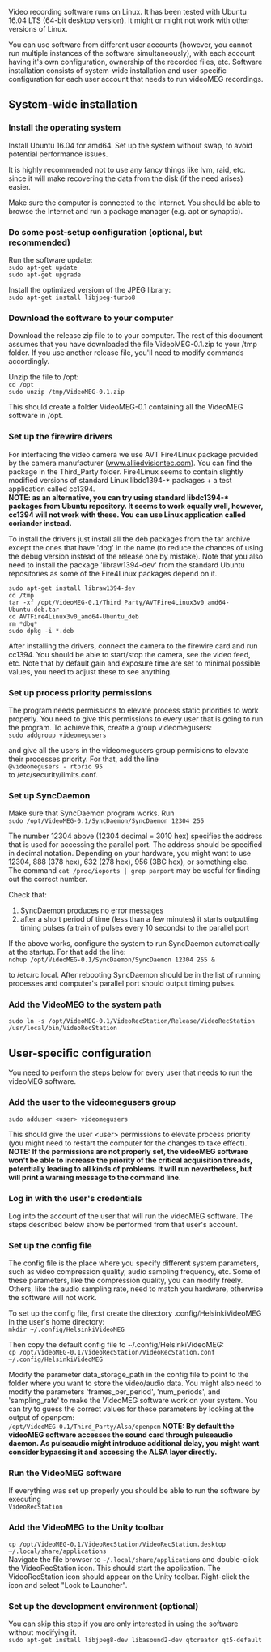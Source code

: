 Video recording software runs on Linux. It has been tested with Ubuntu 16.04 LTS (64-bit desktop version). It might or might not work with other versions of Linux.

You can use software from different user accounts (however, you cannot run multiple instances of the software simultaneously), with each account having it's own configuration, ownership of the recorded files, etc. Software installation consists of system-wide installation and user-specific configuration for each user account that needs to run videoMEG recordings.

## System-wide installation
### Install the operating system
Install Ubuntu 16.04 for amd64. Set up the system without swap, to avoid potential performance issues.

It is highly recommended not to use any fancy things like lvm, raid, etc. since it will make recovering the data from the disk (if the need arises) easier. 

Make sure the computer is connected to the Internet. You should be able to browse the Internet and run a package manager (e.g. apt or synaptic).

### Do some post-setup configuration (optional, but recommended)
Run the software update:  
`sudo apt-get update`  
`sudo apt-get upgrade`

Install the optimized versiom of the JPEG library:  
`sudo apt-get install libjpeg-turbo8`

### Download the software to your computer
Download the release zip file to to your computer. The rest of this document assumes that you have downloaded the file VideoMEG-0.1.zip to your /tmp folder. If you use another release file, you'll need to modify commands accordingly.

Unzip the file to /opt:  
`cd /opt`  
`sudo unzip /tmp/VideoMEG-0.1.zip`

This should create a folder VideoMEG-0.1 containing all the VideoMEG software in /opt.

### Set up the firewire drivers
For interfacing the video camera we use AVT Fire4Linux package provided by the camera manufacturer (www.alliedvisiontec.com). You can find the package in the Third_Party folder. Fire4Linux seems to contain slightly modified versions of standard Linux libdc1394-\* packages + a test application called cc1394.  
**NOTE: as an alternative, you can try using standard libdc1394-\* packages from Ubuntu repository. It seems to work equally well, however, cc1394 will not work with these. You can use Linux application called coriander instead.**

To install the drivers just install all the deb packages from the tar archive except the ones that have 'dbg' in the name (to reduce the chances of using the debug version instead of the release one by mistake). Note that you also need to install the package 'libraw1394-dev' from the standard Ubuntu repositories as some of the Fire4Linux packages depend on it.

`sudo apt-get install libraw1394-dev`  
`cd /tmp`  
`tar -xf /opt/VideoMEG-0.1/Third_Party/AVTFire4Linux3v0_amd64-Ubuntu.deb.tar`  
`cd AVTFire4Linux3v0_amd64-Ubuntu_deb`  
`rm *dbg*`  
`sudo dpkg -i *.deb`  

After installing the drivers, connect the camera to the firewire card and run cc1394. You should be able to start/stop the camera, see the video feed, etc. Note that by default gain and exposure time are set to minimal possible values, you need to adjust these to see anything.

### Set up process priority permissions
The program needs permissions to elevate process static priorities to work properly. You need to give this permissions to every user that is going to run the program. To achieve this, create a group videomegusers:  
`sudo addgroup videomegusers`  

and give all the users in the videomegusers group permisions to elevate their processes priority. For that, add the line  
`@videomegusers - rtprio 95`  
to /etc/security/limits.conf. 

### Set up SyncDaemon
Make sure that SyncDaemon program works. Run  
`sudo /opt/VideoMEG-0.1/SyncDaemon/SyncDaemon 12304 255`

The number 12304 above (12304 decimal = 3010 hex) specifies the address that is used for accessing the parallel port. The address should be specified in decimal notation. Depending on your hardware, you might want to use 12304, 888 (378 hex), 632 (278 hex), 956 (3BC hex), or something else.  The command `cat /proc/ioports | grep parport` may be useful for finding out the correct number.

Check that:  
1. SyncDaemon produces no error messages  
2. after a short period of time (less than a few minutes) it starts outputting timing pulses (a train of 
pulses every 10 seconds) to the parallel port

If the above works, configure the system to run SyncDaemon automatically at the startup. For that add the line:  
`nohup /opt/VideoMEG-0.1/SyncDaemon/SyncDaemon 12304 255 &`

to /etc/rc.local. After rebooting SyncDaemon should be in the list of running processes and computer's parallel port should output timing pulses.

### Add the VideoMEG to the system path
`sudo ln -s /opt/VideoMEG-0.1/VideoRecStation/Release/VideoRecStation /usr/local/bin/VideoRecStation`

## User-specific configuration
You need to perform the steps below for every user that needs to run the videoMEG software.

### Add the user to the videomegusers group
`sudo adduser <user> videomegusers`

This should give the user \<user\> permissions to elevate process priority (you might need to restart the computer for the changes to take effect).  
**NOTE: If the permissions are not properly set, the videoMEG software won't be able to increase the priority of the critical acquisition threads, potentially leading to all kinds of problems. It will run nevertheless, but will print a warning message to the command line.**

### Log in with the user's credentials
Log into the account of the user that will run the videoMEG software. The steps described below show be performed from that user's account.

### Set up the config file
The config file is the place where you specify different system parameters, such as video compression quality, audio sampling frequency, etc. Some of these parameters, like the compression quality, you can modify freely. Others, like the audio sampling rate, need to match you hardware, otherwise the software will not work.

To set up the config file, first create the directory .config/HelsinkiVideoMEG in the user's home directory:  
`mkdir ~/.config/HelsinkiVideoMEG`

Then copy the default config file to ~/.config/HelsinkiVideoMEG:  
`cp /opt/VideoMEG-0.1/VideoRecStation/VideoRecStation.conf ~/.config/HelsinkiVideoMEG`

Modify the parameter data\_storage\_path in the config file to point to the folder where you want to store the video/audio data. You might also need to modify the parameters 'frames\_per\_period', 'num\_periods', and 'sampling_rate' to make the VideoMEG software work on your system. You can try to guess the correct values for these parameters by looking at the output of openpcm:  
`/opt/VideoMEG-0.1/Third_Party/Alsa/openpcm`
**NOTE: By default the videoMEG software accesses the sound card through pulseaudio daemon. As pulseaudio might introduce additional delay, you might want consider bypassing it and accessing the ALSA layer directly.**

### Run the VideoMEG software
If everything was set up properly you should be able to run the software by executing  
`VideoRecStation`

### Add the VideoMEG to the Unity toolbar
`cp /opt/VideoMEG-0.1/VideoRecStation/VideoRecStation.desktop ~/.local/share/applications`  
Navigate the file browser to `~/.local/share/applications` and double-click the VideoRecStation icon. This should start the application. The VideoRecStation icon should appear on the Unity toolbar. Right-click the icon and select "Lock to Launcher".

### Set up the development environment (optional)
You can skip this step if you are only interested in using the software without modifying it.  
`sudo apt-get install libjpeg8-dev libasound2-dev qtcreator qt5-default`

